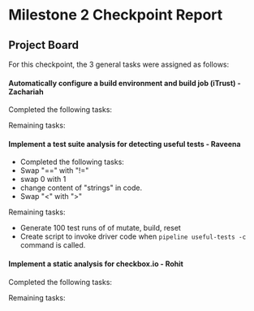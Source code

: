 # Milestone 2 Checkpoint Report

## Project Board

For this checkpoint, the 3 general tasks were assigned as follows:

#### Automatically configure a build environment and build job (iTrust) - Zachariah

Completed the following tasks:  

Remaining tasks:  

#### Implement a test suite analysis for detecting useful tests - Raveena

* Completed the following tasks:  
* Swap "==" with "!="
* swap 0 with 1
* change content of "strings" in code.
* Swap "<" with ">"

Remaining tasks:  
* Generate 100 test runs of of mutate, build, reset
* Create script to invoke driver code when `pipeline useful-tests -c` command is called.

#### Implement a static analysis for checkbox.io - Rohit

Completed the following tasks:  

Remaining tasks:  
